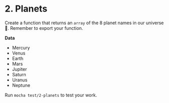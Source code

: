 # 2. Planets

Create a function that returns an `array` of the 8 planet names in our universe :space_invader:.  Remember to export your function.

**Data**

- Mercury
- Venus
- Earth
- Mars
- Jupiter
- Saturn
- Uranus
- Neptune

Run `mocha test/2-planets` to test your work.
